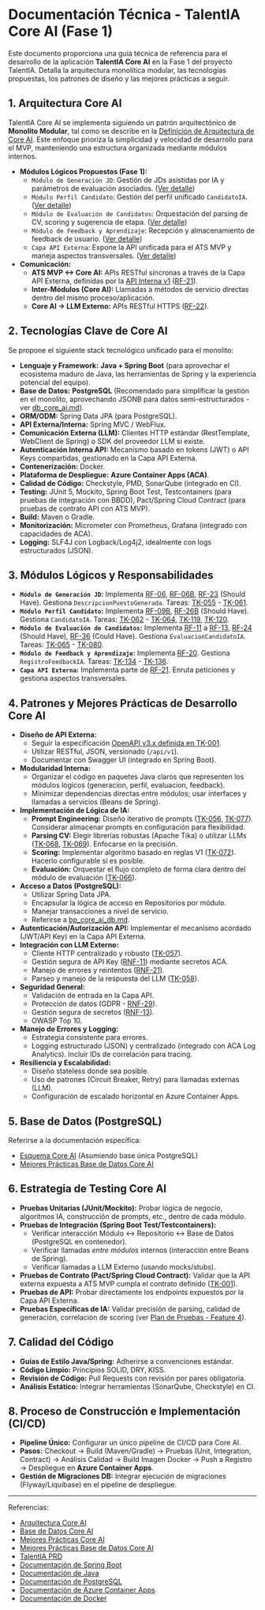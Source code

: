 # Documentación Técnica - TalentIA Core AI (Fase 1)

Este documento proporciona una guía técnica de referencia para el desarrollo de la aplicación **TalentIA Core AI** en la Fase 1 del proyecto TalentIA. Detalla la arquitectura monolítica modular, las tecnologías propuestas, los patrones de diseño y las mejores prácticas a seguir.

## 1. Arquitectura Core AI

TalentIA Core AI se implementa siguiendo un patrón arquitectónico de **Monolito Modular**, tal como se describe en la [Definición de Arquitectura de Core AI](../arq/arq_core_ia.md#3-patrón-arquitectónico-general). Este enfoque prioriza la simplicidad y velocidad de desarrollo para el MVP, manteniendo una estructura organizada mediante módulos internos.

* **Módulos Lógicos Propuestos (Fase 1):**
   * `Módulo de Generación JD`: Gestión de JDs asistidas por IA y parámetros de evaluación asociados. ([Ver detalle](../arq/arq_core_ia.md#51-servicio-de-generación-jd))
   * `Módulo Perfil Candidato`: Gestión del perfil unificado `CandidatoIA`. ([Ver detalle](../arq/arq_core_ia.md#52-servicio-perfil-candidato))
   * `Módulo de Evaluación de Candidatos`: Orquestación del parsing de CV, scoring y sugerencia de etapa. ([Ver detalle](../arq/arq_core_ia.md#53-servicio-de-evaluación-de-candidatos))
   * `Módulo de Feedback y Aprendizaje`: Recepción y almacenamiento de feedback de usuario. ([Ver detalle](../arq/arq_core_ia.md#54-servicio-de-feedback-y-aprendizaje))
   * `Capa API Externa`: Expone la API unificada para el ATS MVP y maneja aspectos transversales. ([Ver detalle](../arq/arq_core_ia.md#45-capa-api-externa-sustituye-al-gateway-api))
* **Comunicación:**
   * **ATS MVP <-> Core AI:** APIs RESTful síncronas a través de la Capa API Externa, definidas por la [API Interna v1](../tasks/tk-001-arq-definir-documentar-contrato-api-v1.md) ([RF-21](../rfs/rf-21-api-interna-ats-mvp-core-ai.md)).
   * **Inter-Módulos (Core AI):** Llamadas a métodos de servicio directas dentro del mismo proceso/aplicación.
   * **Core AI -> LLM Externo:** APIs RESTful HTTPS ([RF-22](../rfs/rf-22-invocacion-proveedor-llm-core-ai.md)).

## 2. Tecnologías Clave de Core AI

Se propone el siguiente stack tecnológico unificado para el monolito:

* **Lenguaje y Framework:** **Java + Spring Boot** (para aprovechar el ecosistema maduro de Java, las herramientas de Spring y la experiencia potencial del equipo).
* **Base de Datos:** **PostgreSQL** (Recomendado para simplificar la gestión en el monolito, aprovechando JSONB para datos semi-estructurados - ver [db_core_ai.md](../db/db_core_ai.md)).
* **ORM/ODM:** Spring Data JPA (para PostgreSQL).
* **API Externa/Interna:** Spring MVC / WebFlux.
* **Comunicación Externa (LLM):** Clientes HTTP estándar (RestTemplate, WebClient de Spring) o SDK del proveedor LLM si existe.
* **Autenticación Interna API:** Mecanismo basado en tokens (JWT) o API Keys compartidas, gestionado en la Capa API Externa.
* **Contenerización:** Docker.
* **Plataforma de Despliegue:** **Azure Container Apps (ACA)**.
* **Calidad de Código:** Checkstyle, PMD, SonarQube (integrado en CI).
* **Testing:** JUnit 5, Mockito, Spring Boot Test, Testcontainers (para pruebas de integración con BBDD), Pact/Spring Cloud Contract (para pruebas de contrato API con ATS MVP).
* **Build:** Maven o Gradle.
* **Monitorización:** Micrometer con Prometheus, Grafana (integrado con capacidades de ACA).
* **Logging:** SLF4J con Logback/Log4j2, idealmente con logs estructurados (JSON).

## 3. Módulos Lógicos y Responsabilidades

* **`Módulo de Generación JD`:** Implementa [RF-06](../rfs/rf-06-generar-contenido-jd-core-ai.md), [RF-06B](../rfs/rf-06b-almacenar-parametros-ia-jd-core-ai.md), [RF-23](../rfs/rf-23-usar-datos-internos-jd-core-ai.md) (Should Have). Gestiona `DescripcionPuestoGenerada`. Tareas: [TK-055](../tasks/tk-055-CAI-BE-Implementar-API-Solicitud-Generacion-JD.md) - [TK-061](../tasks/tk-061-CAI-BE-Investigar-Implementar-Enriquecimiento-JD-Datos-Internos.md).
* **`Módulo Perfil Candidato`:** Implementa [RF-09B](../rfs/rf-09b-crear-actualizar-candidato-ia-core-ai.md), [RF-26B](../rfs/rf-26b-mostrar-historial-unificado-ats-mvp.md) (Should Have). Gestiona `CandidatoIA`. Tareas: [TK-062](../tasks/tk-062-CAI-DB-Definir-Schema-CandidatoIA.md) - [TK-064](../tasks/tk-064-CAI-BE-Implementar-Logica-Upsert-CandidatoIA.md), [TK-119](../tasks/tk-119-CAI-BE-API-implementar-endpoint-obtener-detalles-candidato-ia.md), [TK-120](../tasks/tk-120-CAI-BE-Logic-implementar-logica-negocio-obtener-detalles-candidato-ia.md).
* **`Módulo de Evaluación de Candidatos`:** Implementa [RF-11](../rfs/rf-11-parsear-cv-core-ai.md) a [RF-13](../rfs/rf-13-devolver-evaluacion-core-ai.md), [RF-24](../rfs/rf-24-generar-resumen-candidato-core-ai.md) (Should Have), [RF-36](../rfs/rf-36-considerar-soft-skills-core-ai.md) (Could Have). Gestiona `EvaluacionCandidatoIA`. Tareas: [TK-065](../tasks/tk-065-CAI-BE-Implementar-API-Recibir-Solicitud-Evaluacion.md) - [TK-080](../tasks/tk-080-CAI-BE-Investigar-Implementar-Identificacion-Soft-Skills.md).
* **`Módulo de Feedback y Aprendizaje`:** Implementa [RF-20](../rfs/rf-20-recibir-almacenar-feedback-core-ai.md). Gestiona `RegistroFeedbackIA`. Tareas: [TK-134](../tasks/tk-134-CAI-BE-API-asegurar-definir-endpoint-coreai-recibir-feedback.md) - [TK-136](../tasks/tk-136-CAI-BE-Logic-implementar-logica-negocio-validar-almacenar-feedback.md).
* **`Capa API Externa`:** Implementa parte de [RF-21](../rfs/rf-21-api-interna-ats-mvp-core-ai.md). Enruta peticiones y gestiona aspectos transversales.

## 4. Patrones y Mejores Prácticas de Desarrollo Core AI

* **Diseño de API Externa:**
   * Seguir la especificación [OpenAPI v3.x definida en TK-001](../tasks/tk-001-arq-definir-documentar-contrato-api-v1.md).
   * Utilizar RESTful, JSON, versionado (`/api/v1`).
   * Documentar con Swagger UI (integrado en Spring Boot).
* **Modularidad Interna:**
   * Organizar el código en paquetes Java claros que representen los módulos lógicos (generacion, perfil, evaluacion, feedback).
   * Minimizar dependencias directas entre módulos; usar interfaces y llamadas a servicios (Beans de Spring).
* **Implementación de Lógica de IA:**
   * **Prompt Engineering:** Diseño iterativo de prompts ([TK-056](../tasks/tk-056-CAI-BE-Implementar-Logica-Prompt-Engineering-JD.md), [TK-077](../tasks/tk-077-CAI-BE-Implementar-Logica-Prompt-Engineering-Resumen.md)). Considerar almacenar prompts en configuración para flexibilidad.
   * **Parsing CV:** Elegir librerías robustas (Apache Tika) o utilizar LLMs ([TK-068](../tasks/tk-068-CAI-BE-Extraer-Texto-PDF-DOCX.md), [TK-069](../tasks/tk-069-CAI-BE-Implementar-Parsing-Texto-CV.md)). Enfocarse en la precisión.
   * **Scoring:** Implementar algoritmo basado en reglas V1 ([TK-072](../tasks/tk-072-CAI-BE-Implementar-Algoritmo-Scoring-v1.md)). Hacerlo configurable si es posible.
   * **Evaluación:** Orquestar el flujo completo de forma clara dentro del módulo de evaluación ([TK-066](../tasks/tk-066-CAI-BE-Implementar-Logica-Iniciar-Evaluacion.md)).
* **Acceso a Datos (PostgreSQL):**
   * Utilizar Spring Data JPA.
   * Encapsular la lógica de acceso en Repositorios por módulo.
   * Manejar transacciones a nivel de servicio.
   * Referirse a [bp_core_ai_db.md](../best_practices/bp_core_ai_db.md).
* **Autenticación/Autorización API:** Implementar el mecanismo acordado (JWT/API Key) en la Capa API Externa.
* **Integración con LLM Externo:**
   * Cliente HTTP centralizado y robusto ([TK-057](../tasks/tk-057-CAI-BE-Implementar-Integracion-LLM-Externo.md)).
   * Gestión segura de API Key ([RNF-11](../prd/PRD%20TalentIA%20FInal.md#rnf-11-gestión-segura-de-api-keys-externas)) mediante secretos ACA.
   * Manejo de errores y reintentos ([RNF-21](../prd/PRD%20TalentIA%20FInal.md#rnf-21-manejo-robusto-de-errores)).
   * Parseo y manejo de la respuesta del LLM ([TK-058](../tasks/tk-058-CAI-BE-Implementar-Manejo-Respuesta-LLM.md)).
* **Seguridad General:**
   * Validación de entrada en la Capa API.
   * Protección de datos (GDPR - [RNF-29](../prd/PRD%20TalentIA%20FInal.md#rnf-29-cumplimiento-gdpr/lopdgdd)).
   * Gestión segura de secretos ([RNF-13](../prd/PRD%20TalentIA%20FInal.md#rnf-13-gestión-segura-de-secretos-internos)).
   * OWASP Top 10.
* **Manejo de Errores y Logging:**
   * Estrategia consistente para errores.
   * Logging estructurado (JSON) y centralizado (integrado con ACA Log Analytics). Incluir IDs de correlación para tracing.
* **Resiliencia y Escalabilidad:**
   * Diseño stateless donde sea posible.
   * Uso de patrones (Circuit Breaker, Retry) para llamadas externas (LLM).
   * Configuración de escalado horizontal en Azure Container Apps.

## 5. Base de Datos (PostgreSQL)

Referirse a la documentación específica:
* [Esquema Core AI](../db/db_core_ai.md) (Asumiendo base única PostgreSQL)
* [Mejores Prácticas Base de Datos Core AI](../best_practices/bp_core_ai_db.md)

## 6. Estrategia de Testing Core AI

* **Pruebas Unitarias (JUnit/Mockito):** Probar lógica de negocio, algoritmos IA, construcción de prompts, etc., dentro de cada módulo.
* **Pruebas de Integración (Spring Boot Test/Testcontainers):**
   * Verificar interacción Módulo <-> Repositorio <-> Base de Datos (PostgreSQL en contenedor).
   * Verificar llamadas *entre módulos* internos (interacción entre Beans de Spring).
   * Verificar llamadas a LLM Externo (usando mocks/stubs).
* **Pruebas de Contrato (Pact/Spring Cloud Contract):** Validar que la API externa expuesta a ATS MVP cumpla el contrato definido ([TK-001](../tasks/tk-001-arq-definir-documentar-contrato-api-v1.md)).
* **Pruebas de API:** Probar directamente los endpoints expuestos por la Capa API Externa.
* **Pruebas Específicas de IA:** Validar precisión de parsing, calidad de generación, correlación de scoring (ver [Plan de Pruebas - Feature 4](../pp/pp-feature-4.md)).

## 7. Calidad del Código

* **Guías de Estilo Java/Spring:** Adherirse a convenciones estándar.
* **Código Limpio:** Principios SOLID, DRY, KISS.
* **Revisión de Código:** Pull Requests con revisión por pares obligatoria.
* **Análisis Estático:** Integrar herramientas (SonarQube, Checkstyle) en CI.

## 8. Proceso de Construcción e Implementación (CI/CD)

* **Pipeline Único:** Configurar un único pipeline de CI/CD para Core AI.
* **Pasos:** Checkout -> Build (Maven/Gradle) -> Pruebas (Unit, Integration, Contract) -> Análisis Calidad -> Build Imagen Docker -> Push a Registro -> Despliegue en **Azure Container Apps**.
* **Gestión de Migraciones DB:** Integrar ejecución de migraciones (Flyway/Liquibase) en el pipeline de despliegue.

---
Referencias:
* [Arquitectura Core AI](../arq/arq_core_ia.md)
* [Base de Datos Core AI](../db/db_core_ai.md)
* [Mejores Prácticas Core AI](../best_practices/bp_core_ai.md)
* [Mejores Prácticas Base de Datos Core AI](../best_practices/bp_core_ai_db.md)
* [TalentIA PRD](../prd/PRD%20TalentIA%20FInal.md)
* [Documentación de Spring Boot](https://spring.io/projects/spring-boot)
* [Documentación de Java](https://dev.java/)
* [Documentación de PostgreSQL](https://www.postgresql.org/docs/)
* [Documentación de Azure Container Apps](https://docs.microsoft.com/azure/container-apps/)
* [Documentación de Docker](https://docs.docker.com/)